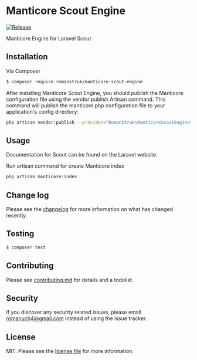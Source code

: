 # Manticore Scout Engine
[![Release](https://img.shields.io/badge/Release-v1.0.1-green?style=flat-square)](https://github.com/RomanStruk/Kaca/releases)

Manticore Engine for Laravel Scout

## Installation

Via Composer

``` bash
$ composer require romanstruk/manticore-scout-engine
```

After installing Manticore Scout Engine, you should publish the Manticore configuration file using the vendor:publish Artisan command. This command will publish the manticore.php configuration file to your application's config directory:

```bash
php artisan vendor:publish --provider="RomanStruk\ManticoreScoutEngine\ManticoreServiceProvider"
```
## Usage
Documentation for Scout can be found on the Laravel website.

Run artisan command for create Manticore index
```bash
php artisan manticore:index
```

## Change log

Please see the [changelog](changelog.md) for more information on what has changed recently.

## Testing

``` bash
$ composer test
```

## Contributing

Please see [contributing.md](contributing.md) for details and a todolist.

## Security

If you discover any security related issues, please email romanuch4@gmail.com instead of using the issue tracker.

## License

MIT. Please see the [license file](license.md) for more information.
